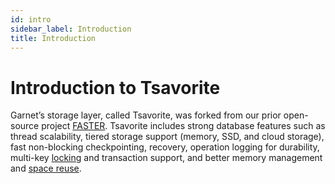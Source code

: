 ```yaml
---
id: intro
sidebar_label: Introduction
title: Introduction
---
```


# Introduction to Tsavorite

Garnet’s storage layer, called Tsavorite, was forked from our prior open-source project [FASTER](https://github.com/microsoft/FASTER). Tsavorite includes strong database features such as thread scalability, 
tiered storage support (memory, SSD, and cloud storage), fast non-blocking checkpointing, recovery, operation logging for durability, multi-key [locking](locking.md) and transaction support, and better 
memory management and [space reuse](reviv.md).




